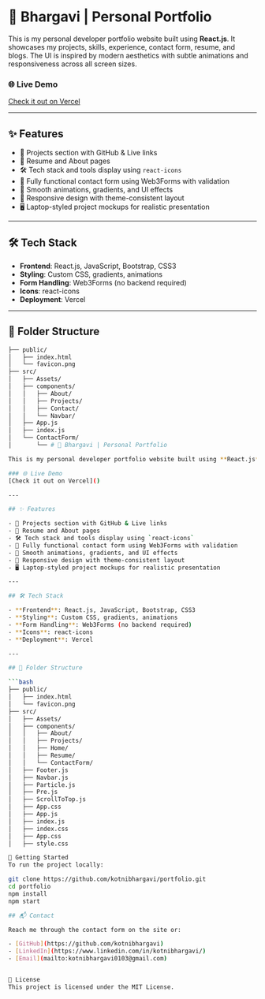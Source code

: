 # 💜 Bhargavi | Personal Portfolio

This is my personal developer portfolio website built using **React.js**. It showcases my projects, skills, experience, contact form, resume, and blogs. The UI is inspired by modern aesthetics with subtle animations and responsiveness across all screen sizes.

### 🌐 Live Demo
[Check it out on Vercel](https://your-portfolio-url.vercel.app)

---

## ✨ Features

- 💼 Projects section with GitHub & Live links
- 📜 Resume and About pages
- 🛠️ Tech stack and tools display using `react-icons`
- 🧾 Fully functional contact form using Web3Forms with validation
- 🎨 Smooth animations, gradients, and UI effects
- 🌙 Responsive design with theme-consistent layout
- 🖥️ Laptop-styled project mockups for realistic presentation

---

## 🛠 Tech Stack

- **Frontend**: React.js, JavaScript, Bootstrap, CSS3
- **Styling**: Custom CSS, gradients, animations
- **Form Handling**: Web3Forms (no backend required)
- **Icons**: react-icons
- **Deployment**: Vercel

---

## 📂 Folder Structure

```bash
├── public/
│   ├── index.html
│   └── favicon.png
├── src/
│   ├── Assets/
│   ├── components/
│   │   ├── About/
│   │   ├── Projects/
│   │   ├── Contact/
│   │   └── Navbar/
│   ├── App.js
│   ├── index.js
│   └── ContactForm/
│       └── # 💜 Bhargavi | Personal Portfolio

This is my personal developer portfolio website built using **React.js**. It showcases my projects, skills, experience, contact form, resume, and blogs. The UI is inspired by modern aesthetics with subtle animations and responsiveness across all screen sizes.

### 🌐 Live Demo
[Check it out on Vercel]()

---

## ✨ Features

- 💼 Projects section with GitHub & Live links
- 📜 Resume and About pages
- 🛠️ Tech stack and tools display using `react-icons`
- 🧾 Fully functional contact form using Web3Forms with validation
- 🎨 Smooth animations, gradients, and UI effects
- 🌙 Responsive design with theme-consistent layout
- 🖥️ Laptop-styled project mockups for realistic presentation

---

## 🛠 Tech Stack

- **Frontend**: React.js, JavaScript, Bootstrap, CSS3
- **Styling**: Custom CSS, gradients, animations
- **Form Handling**: Web3Forms (no backend required)
- **Icons**: react-icons
- **Deployment**: Vercel

---

## 📂 Folder Structure

```bash
├── public/
│   ├── index.html
│   └── favicon.png
├── src/
│   ├── Assets/
│   ├── components/
│   │   ├── About/
│   │   ├── Projects/
│   │   ├── Home/
│   │   ├── Resume/
│   │   └── ContactForm/        
│   ├── Footer.js
│   ├── Navbar.js
│   ├── Particle.js
│   ├── Pre.js
│   ├── ScrollToTop.js
│   ├── App.css
│   ├── App.js
│   ├── index.js
│   ├── index.css
│   ├── App.css
│   ├── style.css

🚀 Getting Started
To run the project locally:

git clone https://github.com/kotnibhargavi/portfolio.git
cd portfolio
npm install
npm start

## 📬 Contact

Reach me through the contact form on the site or:

- [GitHub](https://github.com/kotnibhargavi)
- [LinkedIn](https://www.linkedin.com/in/kotnibhargavi/)
- [Email](mailto:kotnibhargavi0103@gmail.com)


📝 License
This project is licensed under the MIT License.

